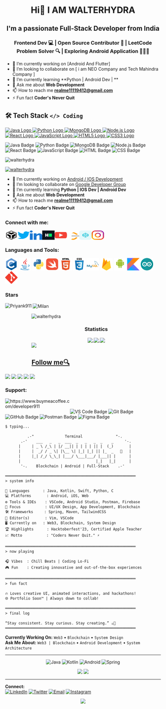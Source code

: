 
<h1 align="center">Hi👋 I AM WALTERHYDRA</h1>
<h2 align="center">I'm a passionate Full-Stack Developer from India</h2>
<h3 align="center">Frontend Dev 💻 | Open Source Contributor 🤝 | LeetCode Problem Solver 🔍 | Exploring Android Application 📲🧑‍💻</h3>




- 🔭 I’m currently working on [Android And Flutter]
- 👯 I’m looking to collaborate on [ i am NEO Company and Tech Mahindra Company ]
- 🌱 I’m currently learning **Python | Android Dev | **
- 💬 Ask me about **Web Development**
- 📫 How to reach me **realme11119412@gmail.com**
- ⚡ Fun fact **Coder's Never Quit**
<h2 align="Left">🛠 Tech Stack  <code>&lt;/&gt; Coding</code>
 </h2> 


<!-- java-->
<a href="https://www.oracle.com/java/">
  <img src="https://cdn.jsdelivr.net/gh/devicons/devicon/icons/java/java-original.svg" alt="Java Logo" width="60" height="60">
  
<!-- Python -->
<a href="https://www.python.org" target="_blank">
  <img src="https://cdn.jsdelivr.net/gh/devicons/devicon/icons/python/python-original.svg" alt="Python Logo" width="60" height="60">
</a>
<!-- mondoDB -->
<a href="https://www.mongodb.com/" target="_blank">
  <img src="https://cdn.jsdelivr.net/gh/devicons/devicon/icons/mongodb/mongodb-original.svg" alt="MongoDB Logo" width="60" height="60">
</a>
<!-- Node.JS -->
<a href="https://nodejs.org/" target="_blank">
  <img src="https://cdn.jsdelivr.net/gh/devicons/devicon/icons/nodejs/nodejs-original.svg" alt="Node.js Logo" width="60" height="60">
</a>
<!-- React.JS-->
<a href="https://reactjs.org/" target="_blank">
  <img src="https://cdn.jsdelivr.net/gh/devicons/devicon/icons/react/react-original.svg" alt="React Logo" width="60" height="60">
</a>

<!-- JavaScript -->
<a href="https://developer.mozilla.org/en-US/docs/Web/JavaScript" target="_blank">
  <img src="https://cdn.jsdelivr.net/gh/devicons/devicon/icons/javascript/javascript-original.svg" alt="JavaScript Logo" width="60" height="60">
</a>
<!-- Html -->
<a href="https://developer.mozilla.org/en-US/docs/Web/HTML" target="_blank">
  <img src="https://cdn.jsdelivr.net/gh/devicons/devicon/icons/html5/html5-original.svg" alt="HTML5 Logo" width="60" height="60">
</a>
<!-- CSS -->
<a href="https://developer.mozilla.org/en-US/docs/Web/CSS" target="_blank">
  <img src="https://cdn.jsdelivr.net/gh/devicons/devicon/icons/css3/css3-original.svg" alt="CSS3 Logo" width="60" height="60">
</a>


 <img src="https://img.shields.io/badge/-Java-007396?logo=java&logoColor=white" alt="Java Badge"/> <img src="https://img.shields.io/badge/-Python-3776AB?logo=python&logoColor=white" alt="Python Badge"/>
<img src="https://img.shields.io/badge/-MongoDB-47A248?logo=mongodb&logoColor=white" alt="MongoDB Badge"/>
<img src="https://img.shields.io/badge/-Node.js-339933?logo=node.js&logoColor=white" alt="Node.js Badge"/>
<img src="https://img.shields.io/badge/-React-61DAFB?logo=react&logoColor=black" alt="React Badge"/>
<img src="https://img.shields.io/badge/-JavaScript-F7DF1E?logo=javascript&logoColor=black" alt="JavaScript Badge"/>
<img src="https://img.shields.io/badge/-HTML5-E34F26?logo=html5&logoColor=white" alt="HTML Badge"/>
<img src="https://img.shields.io/badge/-CSS3-1572B6?logo=css3&logoColor=white" alt="CSS Badge"/>

<p align="left"> <img src="https://komarev.com/ghpvc/?username=walterhydra&label=Profile%20views&color=0e75b6&style=flat" alt="walterhydra" /> </p>

<p align="left"> <a href="https://github.com/ryo-ma/github-profile-trophy"><img src="https://github-profile-trophy.vercel.app/?username=walterhydra&theme=" alt="walterhydra" /></a> </p>

- 🔭 I’m currently working on [Android / IOS Development ](https://github.com/walterhydra?tab=repositories)
- 👯 I’m looking to collaborate on [Google Developer Group ](https://g.dev/Developer_walterhydra)
- 🌱 I’m currently learning **Python | IOS Dev | Android Dev**
- 💬 Ask me about **Web Development**
- 📫 How to reach me **realme11119412@gmail.com**
- ⚡ Fun fact **Coder's Never Quit**

</div><h3 align="left">Connect with me:</h3>
<p align="left">
<a href="https://codesandbox.io/u/walterhydra" target="blank"><img align="center" src="https://raw.githubusercontent.com/teamedwardforever/Readme-Generator/71f25dd8b98329b168142a6b782a107b75eab178/svg/Social/codesandbox.svg" alt="walterhydra" height="30" width="40" /></a><a href="https://x.com/walterhydra" target="blank"><img align="center" src="https://raw.githubusercontent.com/teamedwardforever/Readme-Generator/71f25dd8b98329b168142a6b782a107b75eab178/svg/Social/twitter.svg" alt="milan-pandavdara" height="30" width="40" /></a><a href="https://www.linkedin.com/in/milan-pandavdara/" target="blank"><img align="center" src="https://raw.githubusercontent.com/teamedwardforever/Readme-Generator/71f25dd8b98329b168142a6b782a107b75eab178/svg/Social/linked-in-alt.svg" alt="Milan Pandavadra" height="30" width="40" /></a><a href="https://www.hackerrank.com/profile/cocattacker85" target="blank"><img align="center" src="https://raw.githubusercontent.com/teamedwardforever/Readme-Generator/71f25dd8b98329b168142a6b782a107b75eab178/svg/Social/hackerrank.svg" alt="Coder_Priyank" height="30" width="40" /></a><a href="https://www.youtube.com/@Milan-kv3gw" target="blank"><img align="center" src="https://raw.githubusercontent.com/teamedwardforever/Readme-Generator/71f25dd8b98329b168142a6b782a107b75eab178/svg/Social/youtube.svg" alt="Milan" height="30" width="40" /></a><a href="https://leetcode.com/u/walterhydra/" target="blank"><img align="center" src="https://raw.githubusercontent.com/teamedwardforever/Readme-Generator/71f25dd8b98329b168142a6b782a107b75eab178/svg/Social/leet-code.svg" alt="walterhydra" height="30" width="40" /></a><a href="https://codepen.io/walterhydra" target="blank"><img align="center" src="https://raw.githubusercontent.com/teamedwardforever/Readme-Generator/71f25dd8b98329b168142a6b782a107b75eab178/svg/Social/codepen.svg" alt="walterhydra" height="30" width="40" /></a><a href="https://www.instagram.com/m_i_l_a_n.p/" target="blank"><img align="center" src="https://raw.githubusercontent.com/teamedwardforever/Readme-Generator/71f25dd8b98329b168142a6b782a107b75eab178/svg/Social/instagram.svg" alt="Milan" height="30" width="40" /></a></p>

<h3 align="left">Languages and Tools:</h3>
<p align="left">
<img src="https://raw.githubusercontent.com/teamedwardforever/Readme-Generator/71f25dd8b98329b168142a6b782a107b75eab178/svg/Skills/Languages/c-original.svg" alt="C" width="40" height="40"/>
<img src="https://raw.githubusercontent.com/teamedwardforever/Readme-Generator/71f25dd8b98329b168142a6b782a107b75eab178/svg/Skills/Languages/java-original.svg" alt="Java" width="40" height="40"/>
<img src="https://raw.githubusercontent.com/teamedwardforever/Readme-Generator/71f25dd8b98329b168142a6b782a107b75eab178/svg/Skills/Languages/python-original.svg" alt="Python" width="40" height="40"/>
<img src="https://raw.githubusercontent.com/teamedwardforever/Readme-Generator/71f25dd8b98329b168142a6b782a107b75eab178/svg/Skills/Languages/swift-original.svg" alt="Swift" width="40" height="40"/>
<img src="https://raw.githubusercontent.com/teamedwardforever/Readme-Generator/71f25dd8b98329b168142a6b782a107b75eab178/svg/Skills/Frontend/html5-original-wordmark.svg" alt="HTML" width="40" height="40"/>
<img src="https://raw.githubusercontent.com/teamedwardforever/Readme-Generator/71f25dd8b98329b168142a6b782a107b75eab178/svg/Skills/Frontend/css3-original-wordmark.svg" alt="Css" width="40" height="40"/>
<img src="https://raw.githubusercontent.com/teamedwardforever/Readme-Generator/71f25dd8b98329b168142a6b782a107b75eab178/svg/Skills/Database/mysql-original-wordmark.svg" alt="Mysql" width="40" height="40"/>
<img src="https://raw.githubusercontent.com/teamedwardforever/Readme-Generator/71f25dd8b98329b168142a6b782a107b75eab178/svg/Skills/BackendService/firebase-icon.svg" alt="Firebase" width="40" height="40"/>
<img src="https://raw.githubusercontent.com/teamedwardforever/Readme-Generator/71f25dd8b98329b168142a6b782a107b75eab178/svg/Skills/Mobile/android-original-wordmark.svg" alt="Android" width="40" height="40"/>
<img src="https://raw.githubusercontent.com/teamedwardforever/Readme-Generator/71f25dd8b98329b168142a6b782a107b75eab178/svg/Skills/Mobile/kotlinlang-icon.svg" alt="Kotlin" width="40" height="40"/>
<img src="https://raw.githubusercontent.com/teamedwardforever/Readme-Generator/71f25dd8b98329b168142a6b782a107b75eab178/svg/Skills/Other/arduino-1.svg" alt="Arduino" width="40" height="40"/>
<img src="https://raw.githubusercontent.com/teamedwardforever/Readme-Generator/71f25dd8b98329b168142a6b782a107b75eab178/svg/Skills/Other/git-scm-icon.svg" alt="Git" width="40" height="40"/>
</p>

<h3 align="left">Stars</h3>
<img align="left" height="180em" src="https://github-readme-stats.vercel.app/api/top-langs/?username=Priyank911&layout=compact&theme=dark" alt=Priyank911 />

<p>&nbsp;<img align="center" height="180em" src="https://github-readme-stats.vercel.app/api?username=walterhydra&show_icons=true&locale=en&theme=dark" alt="Milan" /></p>

<p><img align="center" height="180em" src="https://github-readme-streak-stats.herokuapp.com/?user=walterhydra&theme=" alt="walterhydra" /></p>

<h3 align="center">Statistics</h3>
<div align="center">
<a href="https://github.com/walterhydra">
<img align="center" src="http://github-profile-summary-cards.vercel.app/api/cards/stats?username=walterhydra&theme=2077" height="180em" />
<img align="center" src="http://github-profile-summary-cards.vercel.app/api/cards/most-commit-language?username=walterhydra&theme=2077" height="180em" />
<img align="center" src="http://github-profile-summary-cards.vercel.app/api/cards/repos-per-language?username=walterhydra&theme=2077" height="180em" />
</div>
  <img src="https://user-images.githubusercontent.com/73097560/115834477-dbab4500-a447-11eb-908a-139a6edaec5c.gif">

<p>
  <h2>Follow me🔍</h2>
  <div> <a href="https://x.com/walterhydra" target="_blank"><img src="https://img.shields.io/badge/Twitter-1DA1F2?style=for-the-badge&logo=twitter&logoColor=white" target="_blank"></a>
<a href="https://www.linkedin.com/in/milan-pandavdara/" target="_blank"><img src="https://img.shields.io/badge/LinkedIn-0077B5?style=for-the-badge&logo=linkedin&logoColor=white" target="_blank"></a>
<a href="https://github.com/walterhydra" target="_blank"><img src="https://img.shields.io/badge/GitHub-100000?style=for-the-badge&logo=github&logoColor=white" target="_blank"></a>
<a href="https://www.instagram.com/m_i_l_a_n.p/" target="_blank"><img src="https://img.shields.io/badge/Instagram-E4405F?style=for-the-badge&logo=instagram&logoColor=white" target="_blank"></a>
<a href = "mailto:realme11119412@gmail.com"><img src="https://img.shields.io/badge/-Gmail-%23333?style=for-the-badge&logo=gmail&logoColor=white" target="_blank"></a>
</p>
    
<h3 align="left">Support:</h3>
<p><a href="https://buymeacoffee.com/walterhydra"> <img align="left" src="https://cdn.buymeacoffee.com/buttons/v2/default-yellow.png" height="50" width="210" alt="https://www.buymeacoffee.com/developer911" /></a></p><br><br>


 

<img src="https://img.shields.io/badge/-VS%20Code-007ACC?logo=visual-studio-code&logoColor=white" alt="VS Code Badge"/>
<img src="https://img.shields.io/badge/-Git-F05032?logo=git&logoColor=white" alt="Git Badge"/>
<img src="https://img.shields.io/badge/-GitHub-181717?logo=github&logoColor=white" alt="GitHub Badge"/>
<img src="https://img.shields.io/badge/-Postman-FF6C37?logo=postman&logoColor=white" alt="Postman Badge"/>
<img src="https://img.shields.io/badge/-Figma-F24E1E?logo=figma&logoColor=white" alt="Figma Badge"/>

```
$ typing...

          .-"              Terminal               "-.
       .-'    ___   _   _  ___  _   _   _  _    _     '-.
      |     | _ \ /_\ | |/ __|| | | | | || |  (_)       |
      |     |  _/ / _ \| |\__ \| |_| |_| || |_  _   🚀   |
      |     |_| /_/ \_\_| |___/ \___|___/ |___|| |      |
      |                                  |_|   |_|      |
       '-.    Blockchain | Android | Full-Stack    .-'

═══════════════════════════════════════════════════════════
> system info

🧠 Languages      : Java, Kotlin, Swift, Python, C
💻 Platforms       : Android, iOS, Web
⚙️ Tools & IDEs    : VSCode, Android Studio, Postman, Firebase
🎨 Focus           : UI/UX Design, App Development, Blockchain
🛠️ Frameworks     : Spring, Maven, TailwindCSS
📱 Editor(s)       : Vim, VSCode
🖥️ Currently on   : Web3, Blockchain, System Design 
🏆 Highlights      : Hacktoberfest'23, Certified Apple Teacher
📈 Motto           : "Coders Never Quit." ⚡

═══════════════════════════════════════════════════════════
> now playing

🎧 Vibes  : Chill Beats | Coding Lo-Fi
🎮 Fun    : Creating innovative and out-of-the-box experiences

═══════════════════════════════════════════════════════════
> fun fact

🔥 Loves creative UI, animated interactions, and hackathons!
🌐 Portfolio Soon™ | Always down to collab!

═══════════════════════════════════════════════════════════
> final log

“Stay consistent. Stay curious. Stay creating.” ☕🚀
═══════════════════════════════════════════════════════════
```

**Currently Working On:** `Web3` • `Blockchain` • `System Design`  
**Ask Me About:** `Web3 | Blockchain` • `Android Development` • `System Architecture`

---

<div align="center">

![Java](https://img.shields.io/badge/Java-ED8B00?style=for-the-badge&logo=openjdk&logoColor=white)
![Kotlin](https://img.shields.io/badge/Kotlin-7F52FF?style=for-the-badge&logo=kotlin&logoColor=white)
![Android](https://img.shields.io/badge/Android-3DDC84?style=for-the-badge&logo=android&logoColor=white)
![Spring](https://img.shields.io/badge/Spring-6DB33F?style=for-the-badge&logo=spring&logoColor=white)

<img width="49%" src="https://github-readme-stats.vercel.app/api?username=walterhydra&show_icons=true&theme=dark&hide_border=true&bg_color=0d1117&title_color=58a6ff&icon_color=58a6ff&text_color=c9d1d9" />
<img width="49%" src="https://github-readme-streak-stats.herokuapp.com/?user=walterhydra&theme=dark&hide_border=true&background=0d1117&stroke=58a6ff&ring=58a6ff&fire=ff6b6b&currStreakLabel=58a6ff" />

</div>

---

**Connect:**  
[![LinkedIn](https://img.shields.io/badge/LinkedIn-0077B5?style=flat&logo=linkedin)](https://www.linkedin.com/in/milan-pandavdara/) 
[![Twitter](https://img.shields.io/badge/Twitter-1DA1F2?style=flat&logo=twitter&logoColor=white)](https://x.com/walterhydra) 
[![Email](https://img.shields.io/badge/Email-EA4335?style=flat&logo=gmail&logoColor=white)](mailto:realme11119412@gmail.com)
[![Instagram](https://img.shields.io/badge/Instagram-E4405F?style=flat&logo=instagram&logoColor=white)](https://www.instagram.com/m_i_l_a_n.p/)
<div align="center">
  <img src="https://readme-typing-svg.herokuapp.com/?font=Fira+Code&size=16&duration=4000&pause=1000&color=58A6FF&center=true&vCenter=true&width=400&lines=Thanks+for+visiting!;Let's+build+something+amazing+%F0%9F%9A%80" />
</div>

